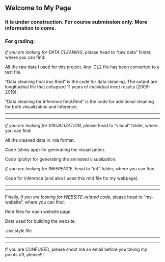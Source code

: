 ## Welcome to My Page

### It is under construction. For course submission only. More information to come.

### For grading:


*If you are looking for DATA CLEANING*, please head to “raw data” folder, where you can find:

All the raw data I used for this project. Any .CL2 file has been converted to a text file.

“Data cleaning final doc.Rmd” is the code for data cleaning. The output are longitudinal file that collapsed 11 years of individual meet results (2009-2019).

“Data cleaning for inference final.Rmd” is the code for additional cleaning for both visualization and inference. 

***
***

*If you are looking for VISUALIZATION*, please head to “visual” folder, where you can find:

All the cleaned data in .rda format.

Code (shiny app) for generating the visualization.

Code (plotly) for generating the animated visualization.

*If you are looking for INFERENCE*, head to “inf” folder, where you can find:
 
Code for inference (and also I used this rmd file for my webpage).

***
***

Finally, *if you are looking for WEBSITE-related code*, please head to “my-website”, where you can find:

Rmd files for each website page.

Data used for building the website.

.css style file

***
***
If you are CONFUSED, please shoot me an email before you taking my points off, please!!! 




